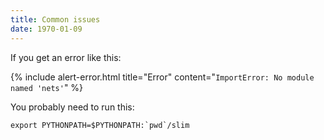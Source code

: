 ```yaml
---
title: Common issues
date: 1970-01-09
---
```

If you get an error like this:

{% include alert-error.html title="Error" content="```ImportError: No module named 'nets'```" %}

You probably need to run this:
```
export PYTHONPATH=$PYTHONPATH:`pwd`/slim
```
